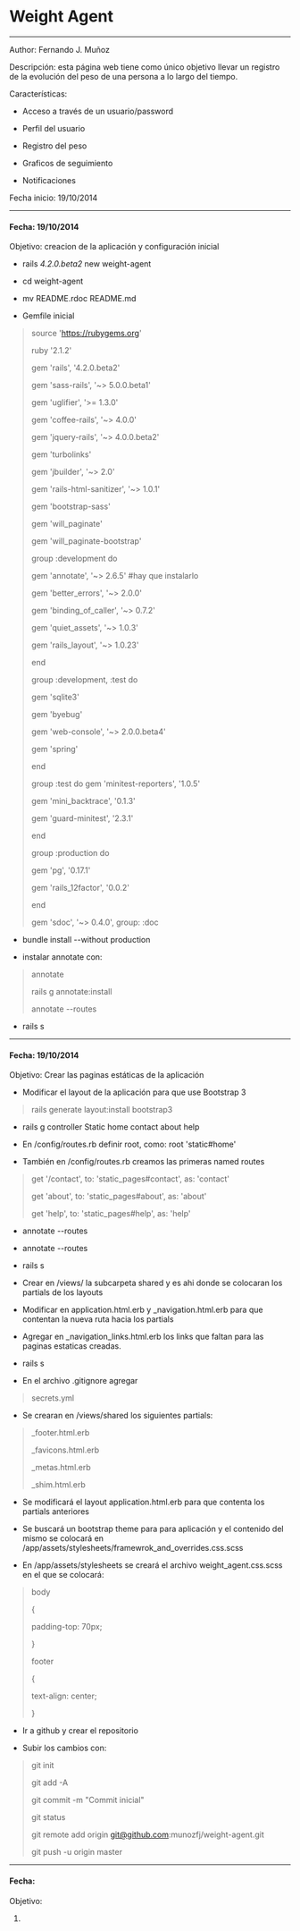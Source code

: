 # Weight Agent
- - -
Author: Fernando J. Muñoz

Descripción: esta página web tiene como único objetivo llevar un registro de la evolución del peso de una persona a lo largo del tiempo.

Características:

- Acceso a través de un usuario/password

- Perfil del usuario

- Registro del peso

- Graficos de seguimiento

- Notificaciones


Fecha inicio: 19/10/2014

- - -
#### Fecha: 19/10/2014

Objetivo: creacion de la aplicación y configuración inicial

- rails _4.2.0.beta2_ new weight-agent

- cd weight-agent

- mv README.rdoc README.md

- Gemfile inicial

> 
> source 'https://rubygems.org'
> 
> 
> ruby '2.1.2'
>
> 
> gem  'rails', '4.2.0.beta2'
> 
> gem  'sass-rails', '~> 5.0.0.beta1'
> 
> gem  'uglifier', '>= 1.3.0'
> 
> gem  'coffee-rails', '~> 4.0.0'
> 
>
> gem  'jquery-rails', '~> 4.0.0.beta2'
>
> gem  'turbolinks'
>
> gem  'jbuilder', '~> 2.0'
> 
>
> gem 'rails-html-sanitizer', '~> 1.0.1'
>
> gem 'bootstrap-sass'
>
> gem 'will_paginate'
>
> gem 'will_paginate-bootstrap'
>
> 
> group :development do
>
>   gem 'annotate', '~> 2.6.5'  #hay que instalarlo
>
>   gem 'better_errors', '~> 2.0.0'
>
>   gem 'binding_of_caller', '~> 0.7.2'
>
>   gem 'quiet_assets', '~> 1.0.3'  
>
>   gem 'rails_layout', '~> 1.0.23' 
>
> end
> 
>
> group :development, :test do
>
>   gem 'sqlite3'
>
>   gem 'byebug'
>
>   gem 'web-console', '~> 2.0.0.beta4'
>
>   gem 'spring'
>
> end
>
> 
> group :test do
>   gem 'minitest-reporters', '1.0.5'
>
>   gem 'mini_backtrace',     '0.1.3'
>
>   gem 'guard-minitest',     '2.3.1'
>
> end
>
> 
> group :production do
>
>   gem 'pg',             '0.17.1'
>
>   gem 'rails_12factor', '0.0.2'
>
> end
> 
>
> gem 'sdoc', '~> 0.4.0', group: :doc
>

- bundle install --without production

- instalar annotate con:

> annotate
>
> rails g annotate:install
>
> annotate --routes

- rails s


- - -
#### Fecha: 19/10/2014

Objetivo: Crear las paginas estáticas de la aplicación

- Modificar el layout de la aplicación para que use Bootstrap 3

> rails generate layout:install bootstrap3

- rails g controller Static home contact about help

- En /config/routes.rb definir root, como: root 'static#home'

- También en /config/routes.rb creamos las primeras named routes

> get '/contact', to: 'static_pages#contact', as: 'contact'
> 
> get 'about', to: 'static_pages#about', as: 'about'
> 
> get 'help', to: 'static_pages#help', as: 'help'

- annotate --routes

- annotate --routes

- rails s

- Crear en /views/ la subcarpeta shared y es ahi donde se colocaran los partials de los layouts

- Modificar en application.html.erb y _navigation.html.erb para que contentan la nueva ruta hacia los partials

- Agregar en _navigation_links.html.erb los links que faltan para las paginas estaticas creadas.

- rails s

- En el archivo .gitignore agregar

> secrets.yml

- Se crearan en /views/shared los siguientes partials:

> _footer.html.erb
>
> _favicons.html.erb
>
> _metas.html.erb
>
> _shim.html.erb

- Se modificará el layout application.html.erb para que contenta los partials anteriores

- Se buscará un bootstrap theme para para aplicación  y el contenido del mismo se colocará en /app/assets/stylesheets/framewrok_and_overrides.css.scss

- En /app/assets/stylesheets se creará el archivo weight_agent.css.scss en el que se colocará:

> body
> 
> {
>
>  padding-top: 70px;
>
> }
>
> footer
>
> {
>
> text-align: center;
>
> }

- Ir a github y crear el repositorio

- Subir los cambios con:

> git init
>
> git add -A
>
> git commit -m "Commit inicial"
>
> git status
>
> git remote add origin git@github.com:munozfj/weight-agent.git
>
> git push -u origin master





- - -
#### Fecha: 

Objetivo: 

1) 

